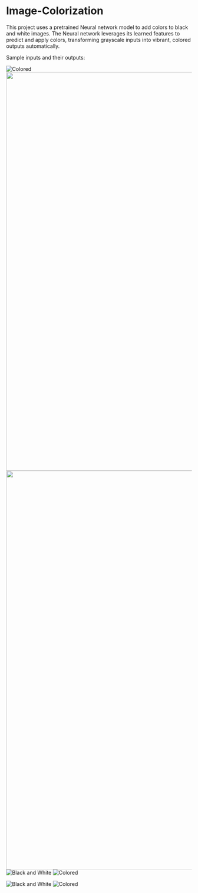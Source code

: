 # Image-Colorization

This project uses a pretrained Neural network model to add colors to black and white images. The Neural network leverages its learned features to predict and apply colors, transforming grayscale inputs into vibrant, colored outputs automatically.

Sample inputs and their outputs:

![Colored](sample/eiffel_colored.png)
<img align="left" width="720" height="1080" src="sample/your_img_file_name.jpg">
<img align="right" width="720" height="1080" src="sample/eiffel_colored.png">

![Black and White](sample/lion.jpg)   ![Colored](sample/lion_colored.png)

![Black and White](sample/rose.jpg)   ![Colored](sample/rose_colored.png)
